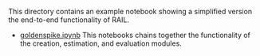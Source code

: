 This directory contains an example notebook showing a simplified version the end-to-end functionality of RAIL.

- [goldenspike.ipynb](https://htmlpreview.github.io/?https://github.com/LSSTDESC/RAIL/blob/master/examples/goldenspike/goldenspike.html) This notebooks chains together the functionality of the creation, estimation, and evaluation modules.

